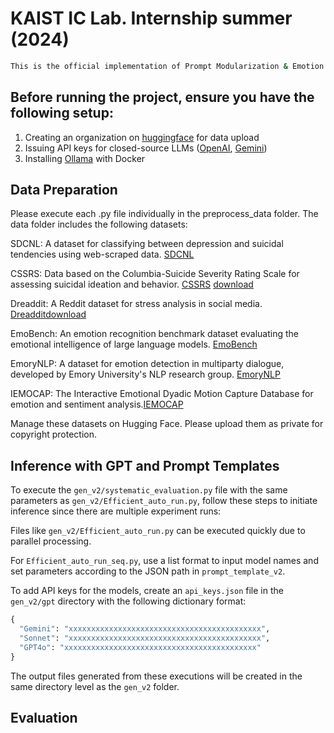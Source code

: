 # KAIST IC Lab. Internship summer (2024)

```bash
This is the official implementation of Prompt Modularization & Emotion Recognition with LLM, conducted during the KAIST IC Lab Internship Summer 2024.
```

## Before running the project, ensure you have the following setup:

1. Creating an organization on [huggingface](https://huggingface.co/) for data upload
2. Issuing API keys for closed-source LLMs ([OpenAI](https://platform.openai.com/docs/overview), [Gemini](https://ai.google.dev/gemini-api/docs/api-key))
3. Installing [Ollama](https://github.com/ollama/ollama) with Docker

## Data Preparation

Please execute each .py file individually in the preprocess_data folder. The data folder includes the following datasets:

SDCNL: A dataset for classifying between depression and suicidal tendencies using web-scraped data. [SDCNL](https://github.com/ayaanzhaque/SDCNL)

CSSRS: Data based on the Columbia-Suicide Severity Rating Scale for assessing suicidal ideation and behavior. [CSSRS](https://paperswithcode.com/dataset/reddit-c-ssrs) [download](https://www.kaggle.com/datasets/thedevastator/c-ssrs-labeled-suicidality-in-500-anonymized-red) 

Dreaddit: A Reddit dataset for stress analysis in social media. [Dreaddit](https://arxiv.org/abs/1911.00133)[download](https://www.kaggle.com/datasets/monishakant/dataset-for-stress-analysis-in-social-media)

EmoBench: An emotion recognition benchmark dataset evaluating the emotional intelligence of large language models. [EmoBench](https://github.com/Sahandfer/EmoBench)

EmoryNLP: A dataset for emotion detection in multiparty dialogue, developed by Emory University's NLP research group. [EmoryNLP](https://github.com/emorynlp/emotion-detection)

IEMOCAP: The Interactive Emotional Dyadic Motion Capture Database for emotion and sentiment analysis.[IEMOCAP](https://paperswithcode.com/dataset/iemocap)

Manage these datasets on Hugging Face. Please upload them as private for copyright protection.

## Inference with GPT and Prompt Templates

To execute the `gen_v2/systematic_evaluation.py` file with the same parameters as `gen_v2/Efficient_auto_run.py`, follow these steps to initiate inference since there are multiple experiment runs:

Files like `gen_v2/Efficient_auto_run.py` can be executed quickly due to parallel processing.

For `Efficient_auto_run_seq.py`, use a list format to input model names and set parameters according to the JSON path in `prompt_template_v2`.

To add API keys for the models, create an `api_keys.json` file in the `gen_v2/gpt` directory with the following dictionary format:

```python
{
  "Gemini": "xxxxxxxxxxxxxxxxxxxxxxxxxxxxxxxxxxxxxxxxxxx",
  "Sonnet": "xxxxxxxxxxxxxxxxxxxxxxxxxxxxxxxxxxxxxxxxxxx",
  "GPT4o": "xxxxxxxxxxxxxxxxxxxxxxxxxxxxxxxxxxxxxxxxxxx"
}
```
The output files generated from these executions will be created in the same directory level as the `gen_v2` folder.

## Evaluation


